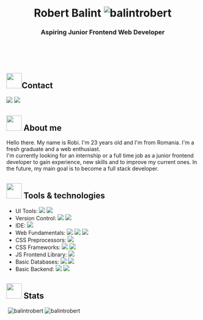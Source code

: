
<h1 align="center">Robert Balint <img src="https://komarev.com/ghpvc/?username=balintrobert" alt="balintrobert" /></h1>
<h3 align="center">Aspiring Junior Frontend Web Developer</h3>
<br/>
<br/>
<br/>
 <h2><img src="https://media.giphy.com/media/fjxNdY8Czln1YejBz9/giphy.gif" width="40px"/>Contact</h2>
 <a href="https://linkedin.com/in/robertbalint" target="_blank"><img src="https://img.shields.io/badge/LinkedIn-robertbalint-blue?style=for-the-badge&logo=Linkedin&logoColor=white"></a>
 <a href="mailto:balint.robi97@gmail.com" target="_blank"><img src="https://img.shields.io/badge/Gmail-balint.robi97-red?style=for-the-badge&logo=gmail&logoColor=white"></a>

<h2><img src="https://media.giphy.com/media/gM5qFksULw54NMWyry/giphy.gif" width="40px"/> About me</h2>

Hello there. My name is Robi. I'm 23 years old and I'm from Romania. I'm a fresh graduate and a web enthusiast.  
I'm currently looking for an internship or a full time job as a junior frontend developer to gain experience, new skills and to improve my current ones.  In the future, my main goal is to become a full stack developer.

<h2><img src="https://media.giphy.com/media/xUPGcfEAZhlZXCZrbi/giphy.gif" width="40px"/> Tools & technologies</h2>

 - UI Tools: <img src="https://img.shields.io/badge/-Figma-orange?style=flat"> <img src="https://img.shields.io/badge/-Adobe-pink?style=flat">
 - Version Control: <img src="https://img.shields.io/badge/-GIT-orange?style=flat"> <img src="https://img.shields.io/badge/-GitHub-black?style=flat">
 - IDE: <img src="https://img.shields.io/badge/-Visual Sudio Code-blue?style=flat">
 - Web Fundamentals: <img src="https://img.shields.io/badge/-HTML-orange?style=flat"> <img src="https://img.shields.io/badge/-CSS-blue?style=flat"> <img src="https://img.shields.io/badge/-JavaScript-yellow?style=flat">
 - CSS Preprocessors: <img src="https://img.shields.io/badge/-SASS-pink?style=flat">
 - CSS Frameworks: <img src="https://img.shields.io/badge/-Bootstrap-violet?style=flat"> <img src="https://img.shields.io/badge/-Semantic UI-brightgreen?style=flat">
 - JS Frontend Library: <img src="https://img.shields.io/badge/-ReactJS-blue?style=flat">
 - Basic Databases: <img src="https://img.shields.io/badge/-MongoDB-green?style=flat"> <img src="https://img.shields.io/badge/-MySQL-blue?style=flat">
 - Basic Backend: <img src="https://img.shields.io/badge/-NodeJS-green?style=flat"> <img src="https://img.shields.io/badge/-Express-black?style=flat">

<h2><img src="https://media.giphy.com/media/cj87CxfRtrUifF3Ryk/giphy.gif" width="40px"/> Stats</h2>

<p>&nbsp;<img src="https://github-readme-stats.vercel.app/api?username=balintrobert&show_icons=true" alt="balintrobert" />
<img src="https://github-readme-stats.vercel.app/api/top-langs/?username=balintrobert&layout=compact&hide=html" alt="balintrobert" /></p>
